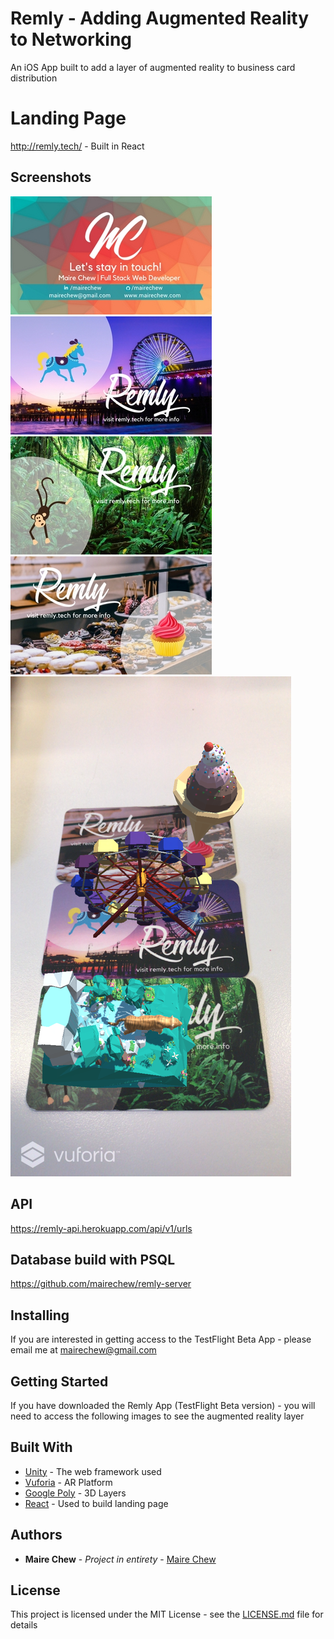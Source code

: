 # Remly - Adding Augmented Reality to Networking 

An iOS App built to add a layer of augmented reality to business card distribution

# Landing Page

http://remly.tech/ - Built in React

## Screenshots

![Business Card](https://github.com/mairechew/remly-augmentedreality/blob/master/1.jpg)
![Carnival Demo Card](https://github.com/mairechew/remly-augmentedreality/blob/master/2.jpg)
![Jungle Demo Card](https://github.com/mairechew/remly-augmentedreality/blob/master/3.jpg)
![Bakery Demo Card](https://github.com/mairechew/remly-augmentedreality/blob/master/4.jpg)
![AR Layer](https://github.com/mairechew/remly-augmentedreality/blob/master/IMG_03861.png)

## API 

https://remly-api.herokuapp.com/api/v1/urls

## Database build with PSQL

https://github.com/mairechew/remly-server


## Installing

If you are interested in getting access to the TestFlight Beta App - please email me at mairechew@gmail.com

## Getting Started

If you have downloaded the Remly App (TestFlight Beta version) - you will need to access the following images to see the augmented reality layer


## Built With

* [Unity](https://unity3d.com/) - The web framework used
* [Vuforia](https://www.vuforia.com/) - AR Platform
* [Google Poly](https://poly.google.com/) - 3D Layers
* [React](https://reactjs.org/) - Used to build landing page


## Authors

* **Maire Chew** - *Project in entirety* - [Maire Chew](https://github.com/mairechew)

## License

This project is licensed under the MIT License - see the [LICENSE.md](LICENSE.md) file for details




